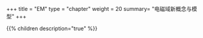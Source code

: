 +++
title = "EM"
type = "chapter"
weight = 20
summary= "电磁域新概念与模型"
+++



{{% children description="true" %}}

